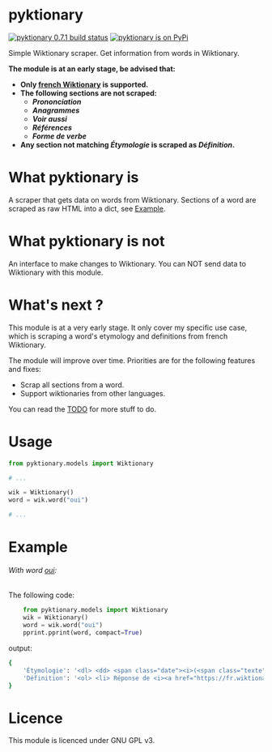 # pyktionary

[![pyktionary 0.7.1 build status](https://gitlab.com/flow.gunso/pyktionary/badges/0.7.1/pipeline.svg)](https://gitlab.com/flow.gunso/pyktionary/commits/0.7.1)
[![pyktionary is on PyPi](https://img.shields.io/pypi/v/pyktionary.svg)](https://pypi.org/project/pyktionary/)


Simple Wiktionary scraper. Get information from words in Wiktionary.

__The module is at an early stage, be advised that:__
- **Only [french Wiktionary](https://fr.wiktionary.org/) is supported.**
- **The following sections are not scraped:**
  - **_Prononciation_**
  - **_Anagrammes_**
  - **_Voir aussi_**
  - **_Références_**
  - **_Forme de verbe_**
- __Any section not matching _Étymologie_ is scraped as _Définition_.__

# What pyktionary is

A scraper that gets data on words from Wiktionary.
Sections of a word are scraped as raw HTML into a dict, see [Example](#Example).

# What pyktionary is not

An interface to make changes to Wiktionary. You can NOT send data to Wiktionary with this module.

# What's next ?

This module is at a very early stage. It only cover my specific use case, which is scraping a word's etymology and definitions from french Wiktionary.

The module will improve over time. Priorities are for the following features and fixes:
- Scrap all sections from a word.
- Support wiktionaries from other languages.

You can read the [TODO](TODO.md) for more stuff to do.

# Usage

```python
from pyktionary.models import Wiktionary

# ...

wik = Wiktionary()
word = wik.word("oui")

# ...
```

# Example

###### With word [oui](https://fr.wiktionary.org/wiki/oui):

The following code:
```python
    from pyktionary.models import Wiktionary
    wik = Wiktionary()
    word = wik.word("oui")
    pprint.pprint(word, compact=True)
```
output:
```bash
{
	'Étymologie': '<dl> <dd> <span class="date"><i>(<span class="texte"> 1380</span>)</i> </span> De l’ancien français <i><span class="lang-fro" lang="fro"><a href="https://fr.wiktionary.org/wiki/o%C3%AFl#fro" title="oïl"> oïl</a></span> </i> <span class="date"><i>(<span class="texte"> 1080</span>)</i> </span> , forme composée de <i>o </i> «\xa0cela\xa0» <span class="date"><i>(<span class="texte"> 842</span>)</i> </span> , au sens de «\xa0oui\xa0» (à comparer de <i><a href="https://fr.wiktionary.org/wiki/%C3%B2c" title="òc">òc</a> </i> «\xa0oui\xa0» en <a href="https://fr.wiktionary.org/wiki/occitan" title="occitan">occitan </a> ), renforcé par le pronom personnel <i><a href="https://fr.wiktionary.org/wiki/il" title="il">il</a> </i> (on trouve aussi <i>o-je </i> , <i>o-tu </i> , <i>o nos </i> , <i>o vos </i> ). <span id="ref-1"><small></small><sup><a href="#reference-1"> [1]</a></sup> </span> <span id="ref-2"><small></small><sup><a href="#reference-2"> [2]</a></sup> </span> Les mots «\xa0oui\xa0» et «\xa0òc\xa0» sont des calques celtiques <sup class="reference" id="cite_ref-1"><a href="#cite_note-1">[1]</a> </sup> . </dd></dl>',
	'Définition': '<ol> <li> Réponse de <i><a href="https://fr.wiktionary.org/wiki/oui#fr-interj" title="oui">oui</a> </i> . Vote pour. <strong>Note d’usage\xa0: </strong> L’ <a href="https://fr.wiktionary.org/wiki/article" title="article">article </a> défini ne s’ <a href="https://fr.wiktionary.org/wiki/%C3%A9lider" title="élider">élide </a> pas devant ce mot. <ul><li><i> Les résultats, qui seront annoncés lundi, devraient confirmer l’avance du « <b> oui </b> » au changement constitutionnel, mais les partisans de cette consultation controversée ont déjà concédé leur défaite.</i><span class="sources"> <span class="tiret"> — </span> ( <cite class="ouvrage" style="font-style:normal"> Ouest-France, « <a class="external text" href="https://www.ouest-france.fr/europe/roumanie/roumanie-l-abstention-fait-echouer-un-referendum-contre-le-mariage-gay-6006771" rel="nofollow">Roumanie\u2009: l’abstention fait échouer un référendum contre le mariage gay </a> » sur <i>Ouest-France.fr </i> . Mis en ligne le 7 octobre 2018 </cite> )</span></li><li><i> Une ballade, une ballade\xa0! s’écria l’ermite, cela vaut mieux que tous les oc et les <b> oui </b> de France.</i><span class="sources"> <span class="tiret"> — </span> ( <a class="extiw" href="https://fr.wikipedia.org/wiki/Walter_Scott" title="w:Walter Scott"> Walter <span class="petites_capitales" style="font-variant: small-caps">Scott </span> </a> , <i> <a class="extiw" href="https://fr.wikipedia.org/wiki/Ivanho%C3%A9" title="w:Ivanhoé">Ivanhoé </a> </i> , traduit de l’anglais par <a class="extiw" href="https://fr.wikipedia.org/wiki/Alexandre_Dumas" title="w:Alexandre Dumas"> Alexandre <span class="petites_capitales" style="font-variant: small-caps">Dumas </span> </a> , <a class="extiw" href="https://fr.wikisource.org/wiki/Ivanho%C3%A9_(Scott_-_Dumas)" title="s:Ivanhoé (Scott - Dumas)"> 1820 </a> )</span></li><li><i> Le <b> oui </b> et le non.</i></li><li><i> Il a dit ce <b> oui </b> -là de bon cœur.</i></li><li><i> Il ne faut pas tant de discours, on ne vous demande qu’un <b> oui </b> ou un non. Dites un bon <b> oui </b> .</i></li> </ul> </li></ol>'
}
```

# Licence

This module is licenced under GNU GPL v3.